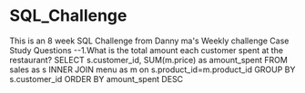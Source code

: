 # SQL_Challenge
This is an 8 week SQL Challenge from Danny ma's Weekly challenge
Case Study Questions
--1.What is the total amount each customer spent at the restaurant?
SELECT s.customer_id,
	SUM(m.price) as amount_spent
FROM sales as s
INNER JOIN menu as m
on s.product_id=m.product_id
GROUP BY s.customer_id
ORDER BY amount_spent DESC
